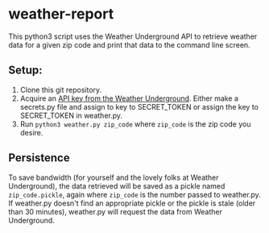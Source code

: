 # weather-report
This python3 script uses the Weather Underground API to retrieve weather data for a given zip code and print that data to the command line screen.
## Setup:
1. Clone this git repository.
2. Acquire an [API key from the Weather Underground](https://www.wunderground.com/weather/api?apiref=ad8d52019104ddef). Either make a secrets.py file and assign to key to SECRET_TOKEN or assign the key to SECRET_TOKEN in weather.py.
3. Run `python3 weather.py zip_code` where `zip_code` is the zip code you desire.

## Persistence
To save bandwidth (for yourself and the lovely folks at Weather Underground), the data retrieved will be saved as a pickle named `zip_code.pickle`, again where `zip_code` is the number passed to weather.py. If weather.py doesn't find an appropriate pickle or the pickle is stale (older than 30 minutes), weather.py will request the data from Weather Underground.
